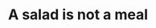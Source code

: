 ---
title: A salad is not a meal
slug: "salad"
description: De opdracht hield in dat er een banner voor de Facebook groep van de klas moest worden gemaakt.
type: "intern"
members:
    - name: "Jonas Dermul"
      direction: "Cross-Media Ontwerp"
      subdirection: "Graphic Design"
      disk: "2e Schijf"
thumbnail:
    url: "salad-style/thumb.png"
    alt: ""
    height: 1
    width: 1
    text-color: "9cd380"
    background-color: "9cd380"
media:
    - url: "fb-banner/1.gif"
      type: "image"
      text: "Started with an idea, worked out a sketch and digitalized it."
    - url: "fb-banner/2.gif"
      type: "image"
      text: "Picked the colors and filled in the shades."
    - url: "fb-banner/3.gif"
      type: "image"
      text: "And finally I made the guy who owns the cinema and made him put up the letters of the movie."
    - url: "fb-banner/4.gif"
      type: "image"
created: 20/01/2017
order: 5
---